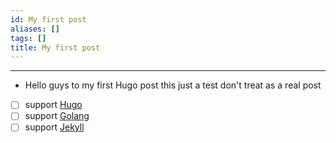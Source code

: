 ```yaml
---
id: My first post
aliases: []
tags: []
title: My first post
---
```


---

- Hello guys to my first Hugo post this just a test don't treat as a real post
- [ ] support [Hugo](https://gohugo.io)
- [ ] support [Golang](https://golang.org/)
- [ ] support [Jekyll](https://jekyllrb.com/)
